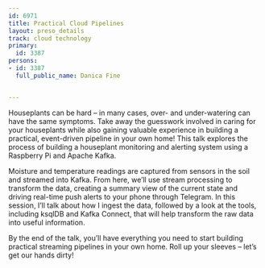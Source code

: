 ---
id: 6971
title: Practical Cloud Pipelines
layout: preso_details
track: cloud technology
primary:
  id: 3387
persons:
- id: 3387
  full_public_name: Danica Fine

---
Houseplants can be hard – in many cases, over- and under-watering can have the same symptoms. Take away the guesswork involved in caring for your houseplants while also gaining valuable experience in building a practical, event-driven pipeline in your own home! This talk explores the process of building a houseplant monitoring and alerting system using a Raspberry Pi and Apache Kafka. 

Moisture and temperature readings are captured from sensors in the soil and streamed into Kafka. From here, we’ll use stream processing to transform the data, creating a summary view of the current state and driving real-time push alerts to your phone through Telegram. In this session, I’ll talk about how I ingest the data, followed by a look at the tools, including ksqlDB and Kafka Connect, that will help transform the raw data into useful information.

By the end of the talk, you’ll have everything you need to start building practical streaming pipelines in your own home. Roll up your sleeves – let’s get our hands dirty!